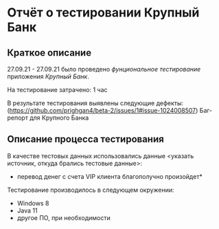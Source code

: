# Отчёт о тестировании Крупный Банк

## Краткое описание

27.09.21 - 27.09.21 было проведено *фунциональное тестирование* приложения *Крупный Банк*.

На тестирование затрачено: 1 час

В результате тестирования выявлены следующие дефекты:
(https://github.com/prighgan4/beta-2/issues/1#issue-1024008507)
Баг-репорт для Крупного Банка


## Описание процесса тестирования
В качестве тестовых данных использовались данные <указать источник, откуда брались тестовые данные>:
* перевод денег с счета VIP клиента благополучно произойдет*

Тестирование производилось в следующем окружении:
* Windows 8
* Java 11
* другое ПО, при необходимости